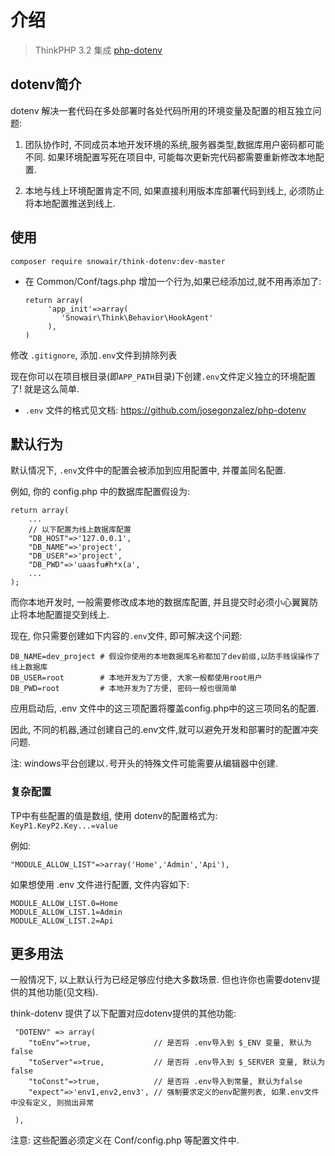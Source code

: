 介绍
========

> ThinkPHP 3.2 集成 [php-dotenv](https://github.com/josegonzalez/php-dotenv)

dotenv简介
---------

dotenv 解决一套代码在多处部署时各处代码所用的环境变量及配置的相互独立问题:

1. 团队协作时, 不同成员本地开发环境的系统,服务器类型,数据库用户密码都可能不同. 如果环境配置写死在项目中, 可能每次更新完代码都需要重新修改本地配置.

2. 本地与线上环境配置肯定不同, 如果直接利用版本库部署代码到线上, 必须防止将本地配置推送到线上.


使用
--------

```
composer require snowair/think-dotenv:dev-master
```

* 在 Common/Conf/tags.php 增加一个行为,如果已经添加过,就不用再添加了:
    ```
    return array(
         'app_init'=>array(
            'Snowair\Think\Behavior\HookAgent'
         ),
    )
    ```

修改 `.gitignore`, 添加`.env`文件到排除列表

现在你可以在项目根目录(即`APP_PATH`目录)下创建`.env`文件定义独立的环境配置了! 就是这么简单.

* `.env` 文件的格式见文档: <https://github.com/josegonzalez/php-dotenv>

默认行为
------

默认情况下, `.env`文件中的配置会被添加到应用配置中, 并覆盖同名配置.

例如, 你的 config.php 中的数据库配置假设为:

```
return array(
    ...
    // 以下配置为线上数据库配置
    "DB_HOST"=>'127.0.0.1',
    "DB_NAME"=>'project',
    "DB_USER"=>'project',
    "DB_PWD"=>'uaasfu#h*x(a',
    ...
);
```

而你本地开发时, 一般需要修改成本地的数据库配置, 并且提交时必须小心翼翼防止将本地配置提交到线上.

现在, 你只需要创建如下内容的`.env`文件, 即可解决这个问题:

```
DB_NAME=dev_project # 假设你使用的本地数据库名称都加了dev前缀,以防手贱误操作了线上数据库
DB_USER=root        # 本地开发为了方便, 大家一般都使用root用户
DB_PWD=root         # 本地开发为了方便, 密码一般也很简单
```

应用启动后, .env 文件中的这三项配置将覆盖config.php中的这三项同名的配置. 

因此, 不同的机器,通过创建自己的.env文件,就可以避免开发和部署时的配置冲突问题.

注: windows平台创建以`.`号开头的特殊文件可能需要从编辑器中创建.

### 复杂配置

TP中有些配置的值是数组, 使用 dotenv的配置格式为: `KeyP1.KeyP2.Key...=value`

例如:

```
"MODULE_ALLOW_LIST"=>array('Home','Admin','Api'),
```

如果想使用 .env 文件进行配置, 文件内容如下:

```
MODULE_ALLOW_LIST.0=Home
MODULE_ALLOW_LIST.1=Admin
MODULE_ALLOW_LIST.2=Api
```

更多用法
--------

一般情况下, 以上默认行为已经足够应付绝大多数场景. 但也许你也需要dotenv提供的其他功能(见文档).

think-dotenv 提供了以下配置对应dotenv提供的其他功能:

```
 "DOTENV" => array(
    "toEnv"=>true,              // 是否将 .env导入到 $_ENV 变量, 默认为false
    "toServer"=>true,           // 是否将 .env导入到 $_SERVER 变量, 默认为false
    "toConst"=>true,            // 是否将 .env导入到常量, 默认为false
    "expect"=>'env1,env2,env3', // 强制要求定义的env配置列表, 如果.env文件中没有定义, 则抛出异常
 
 ),
```

注意: 这些配置必须定义在 Conf/config.php 等配置文件中.
